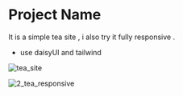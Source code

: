 # Project Name
It is a simple tea site , i also try it fully responsive .
- use daisyUI and tailwind

![tea_site](https://github.com/user-attachments/assets/13735d3c-0df0-4227-9415-c27dd6f20390)

![2_tea_responsive](https://github.com/user-attachments/assets/ebdd8802-20b8-4f93-86cc-352d9894369c)
